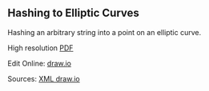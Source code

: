 ## Hashing to Elliptic Curves

Hashing an arbitrary string into a point on an elliptic curve.

High resolution [PDF](./diag.pdf)

Edit Online: [draw.io](https://www.draw.io/?lightbox=1&highlight=000000&edit=_blank&layers=1&nav=1#R7V1tj5s6Fv41kdqVggDzlo8zadKutNvbdnbV9lPlgJPQEsgFkpnpr7%2B2wQl%2BgZAEMpkqI3U6GGzgnOPnvPj4MADj1dP7FK6X%2F00CFA1MPXgagHcD0%2FQMF%2F8mDc9Fg%2B15RcMiDYOiydg3PIS%2FUdmol62bMEAZd2GeJFEervlGP4lj5OdcG0zT5JG%2FbJ5E%2FF3XcIGkhgcfRnLr1zDIl2Wroev7Ex9QuFiWt%2Fbs8sQK7i4uGrIlDJLHooleAyYDME6TJC%2F%2BWj2NUURox%2BhSDDStObt7sBTFeZsOyw%2FOX1%2B%2FPj58f%2F6Y%2FfU5%2BLZZzrZDUHJjC6NN%2Bcbl0%2BbPjARpsokDREbRB%2BD%2BcRnm6GENfXL2EfMcty3zVYSPDPznPInzcRIlKe0Lih%2FSHkZRpX08nthT%2FKT3WZ4mv1DljEN%2F8Bn5%2FcpX3qI0R0%2BVpvJ936NkhfL0GV9SnjXdkTaq%2FljFCKUsGqDk1eOes45Xti0rTHWdUqBKYVrs7rSnN%2F6jJPkR5DdB1%2BTnyTx5N3WnjorMuu44un4RMpu2pdntCG1Y%2BvmURvavT%2BOfP71f%2F%2F57vN0mW%2FvpZzo0JEI%2F5DDNJWoXhGJT3eSpi6fwmly3eloQsNPmUfLoL%2FEwWkYG%2B2HUMKgLGgOepqaKprYpkxT0RVFTougHmC3DeEEhGv%2BaRFG4zkMf%2FznepFuM4iKx8bvnPIVTlIW%2F4YxeQKQTbvIkK5QCOQ2jcBHjv31MSIQl%2BZ4QMMRofVeeWIVBQDrfr5Mwzukr2%2FcD%2B50wNeIkRtKsKBv5%2BUbwrNRKpseOyzdQQPDxfPV4SJKZChzFROlvnsgAhAKsEcvDJM2XySKJYTTZtwok21%2FznyRZl5z7ifL8uSQkYSrPdvQU5t9IdyzUxdH3ypl3T%2BXI9OC5cvAJpSF%2BbyIKIrcMc8fg6mzGnEqfv7EhyMH3%2FX3J4f5m9IjdrZbVWbJJfdRE0ZJVGCEWKG9QBk7Je0LvRtFJUQTzcMtbKCpJKLt%2BInOhCtc6J3NAhIjiSctegjztHuMMEdMl5PgC4yBZDYgF40QEEmYp%2FmuRU2mCPhYyqR3%2FD1cEXONZRv5bUcsTTLtC9AD5YRYmcQ2ki5JWC0SCRp5OJ%2FZopNLIJrAsO%2BhGWxiuw9QDA5aRp5kyuIwAu66KLp7JWrvHF0ti%2FipbiMxk7M7WMOa46fy9IfYyJf%2BwUAx3%2BALDXD8R6SE9daJVhqWmICcjNM93Jykvh1nBTHI2TtIVjPYj7%2BRrYg6wr0LcFfWz4dcvHq%2B83r3H0js2Bu67f71yRYd51L2ic03egDFUBszOrapKo9mbBSMD0cdEhTSvm5tmRxaooYuYYimslYsyULbqvxMzE4%2BmY9qo1EmcECzINim6sbVUDLbAVgAU3pqCrb15FqCFV3wBo1QkNjNSmVlaMRxrjVTZ%2BDjdkGQuYNWQVNPPvIwhaY8E58UZ8UMUr9SbIamMnhQTPgi3SrtBbRtIun%2Bv4ulAfGutUdJu8E2dAcGG38zOGF2vjk5G6vTZJVuIDKEvsd%2F%2FI09%2BzEMUBW8OvN45L1dYimz07l%2BO6A3jrdLXaOTYeffNtFzDJ%2F8oueiVYBXTXJ%2F2SrVmUaiSsTZoWxcTrCgaOMuSaJOju9R%2FqFgX%2ByNLqUlOdUGREdjIlQwOfGbkuAB2FHsHuqAcLEfTqz9Atv49V7YyLKsvK0MOYHajPT5TZ5MA4wquCS76JPr5ZsOJZOOsfDtooYD4tm4UnjCyMKd1VRO92fGTv2h7g7328fPbI3pIN6tgweTN9NBQaoJKF7%2Bi2Yznshfsh6yc8cwZ6GolzfZ0YTZj970ymVlYpzqbVa6g5fY0my3vJVyEU1yCUyPQh2Pbp7sWDAsPuha2cRnXwrEE7eEKQ9S4FvJAo1Gzj9JzsNuSQxSfb5GHIiLoyJiiWkauYIp5yeiS5Uism8SBxLwT1xcw31ZhDHNC8lYrDB1Q3NABT3K6jFw1yhyJ5HZPkR%2FlEhhTD9eP4kKeC6EdzWc5Fd3pkbic2SXEM%2BQ%2BCPFM7PuGeEMXMN7UpWWnGnC%2BS1P4XLmsBLnaW41E68XxGpWGeD1bbt%2BLdvEEnWoKW9YUn3aehB8hmP7wkzn0MWK8%2BawIUpRhhE%2FNa2myB%2F3%2BT7CC5%2FO56fsqKzhwZo7dkRXsgeOtYBa7vogVbKvS%2BZribuI6qkXWUUXvsEORUgXvbsaQCnKU66OqZZje7B97JAnTlx0gfa6JZtRGAqrBsvuaAYwrjq51wGOHxbfYQpthSBxWZUWeYG79P0PpX7OfJCPa1CM4I6kxVTSA5BYpmnNgsMxzklV9RwY1pwHMYZ5C%2FxdKtRDlcy1JF6Q58cnvFM7zYZjm86E%2FTxdDsgQwzJMhDXXR%2FnsQaQE7LoYdKi41cSlyPdGCO1jfX0gTjOfzjm7YLQmYLBePL2Eg5AW8cTIWKcj87H29oOk2WNBdTDSDX9FmEFmZZ1ZHfg0%2BrMy1I1wdloR3%2Fa7O3qXZezHfOSdG7dIcxlSFCDTnpFe9HLUD2dLJYbqtOyfnPL%2B31mw7eyniZC0NelzBOHu1os3KhHKtmqw4tH0JsjZx3Cu3XZrgSHIFxs2VLTYAAb4dR3MVyYJWTwsMarw2JE69Mrw2rhCv3deJ1%2B4F8droFK9rXKzXhde1fqISrxte%2BYbXfeA1AMq9BpfFaxbGfk14PTh%2FyaDOqzpxKUFJWq8laPe0knBu9B%2BYTlW6Lh79b6Jpm%2BD%2Fl1vw%2F0WC%2FyafSQD2y1VcvB9cEORYnOPPBbk%2Bs16YUXlwZ6bXC45JwOPa%2FIIocCxxQbRt2otnHByqu8QXtWjK2RNfJGF9ZWHLrhJfxHUAJZL0leuiLkQhR6COiPbc%2BFrA%2FEgo0kDjFo3ZNX1tl1Mz2W7F5LarcDcmF8hq83ntL81kGXfrosA3Jtcx2fGEEjbqCORlGSsHnc5ZQ78xtpy9L8zV0UtY8NLW1i5DECe5B4piLl2a%2Bm2TH1ltkt7z28VEMin1sa2lb%2BhC8M1om0XZlaUPXrcIK0sP6S8rrYqSQY07oHvP1WXbGHbyqu8ivMcKLHZOpToSvRUgUoeG5UzbNolG5XIXl2jE6lWyNqM%2Bh6ldAqajTMCEKaSylqkzKGsSjQ5q%2FPp4WV2Erb0RoAoR8pO%2BA3XumjyOWo6cUaesKdPfDob6VI7rlK1J7CcBGpQ1%2B8ZF8lqvQmboLhgpwri7mqBXJmS2JShrJlBVIeurQIpayGRH%2FrqFjFSGvKSI7aqb1tVDvTYRA3wFVWFjjLLY52VFTrE75TSRK5h6V7dQtZOGbIPpXiMmXM8wI%2B9LHyD2U0Q66RkiT5TMB6oSUDBaJGmYL1e0I9nRxw%2B4lrTtvu%2BclpWi1SvQvrxpmfKrL7BgrLXT5fiCKbLCGqfNogvVALQqAu04XZQGVIuYeUjEDqPPSIU%2Boig1cuXUcpGJv1lhdpg1kFECLTWbJVjyfWTP57wA0GqzErABB4xAR0UiBRGwbEOzqiAkCYRnyvJgjfqSBrm40%2F%2BWZJIxSpPXT5MtLQ9fAACd9VL9UAICVALIZcX8RcTmKSoV0%2BMlK1wsdl6hLIML2hP7Iol61hfhLq2b%2Bd1VTW7g8mFq2wSqNSZXMcXd3nSIyjYWiEYhtP377wr%2Fl3HLQbW2fhu6WMDmNa9clmakoJHXAY3U%2BzzkTVd%2FDkQ1S8Vh2a7uhLM17EUYQLeA5Xom8%2Fs4W8jTvOpPB0ilZBmThRvLGhx1DfNI95yR7dim4bKQ4c6jUnLqStmtsoRv7OYLTThaySjGc47fpqG51R%2Fvmvnt1id738zSi0mUaWuesPBuaCqgsDRDVUXO04yGqPdZZo2jwn%2FBmxV9zGkbz7YQHvJvHsZUVnRaYlOTDdWDN5wcccMa7zZA%2BDFQQIxmzDf83%2FSkB%2BEz6w88S2Hyl0Zh4dCzdF99gWKUwpw%2B0YyIyuSU53lfF4ngHm7HiTVZ9aF%2BQ0BpkG1m3NOR1%2BvSFVAuk3fgH4iRc1uXI%2BdAlbA%2F6uTbAOqJVB9jKjag%2BBHMMg5o4SZfEheucfN3GZki7EsXszcklKUXxV65P98O2EcCKHzP4SqMnotuOxkhWGcRTqJoi0jAEJ%2BM0QZJF%2BzGlc4ka0SLn8I4O6JX5Yat%2B%2FgwCmdpWN%2BDPMMwQ2k451%2B9ormASnO148owhmSqSKE%2Fkqg%2Bhb%2BHH1AawzhAv%2BnDHM5bfyAdH%2Fwkzxs61FQcqbZ9pONsMMBtSeM5Q32hQ5FfX%2BGSYNA5g43JOJQ6X5MkOKKjduBa9Z6uA9uaDkXZSyhSZPaw2DrdDHZWZP3s%2FYfHJAYJcQFThkNVIKC3gLsjR0NvGbnHctUWtJxUYlBm8iWTv5yXKXd3YqbM6fuDT8kIq%2BX%2Bwe1pLKXv4LaO0gm5kj3FzstUsL0JA7elu%2FdvZoilaUQF0t03Mxrp8bq%2BmbHfyl5nDl31xxGIrX3kZvxLfk6BdPmzPuJh3j7icQE57Vksb98U4a2Ba96C%2FTLfFAG6ouBqRx8RwYf7b7MX2nf%2FgXsw%2BQc%3D)

Sources: [XML draw.io](./diag.xml)
